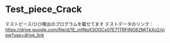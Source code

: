 # Test_piece_Crack
テストピース/ひび検出のプログラムを載せてます
テストデータのリンク：https://drive.google.com/file/d/1E_mfNqX3OGCx07E71TRFtNG62MjTkXo2/view?usp=drive_link
